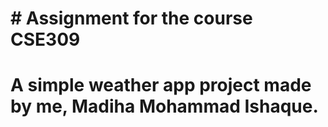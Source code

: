 # # Assignment for the course CSE309
# A simple weather app project made by me, Madiha Mohammad Ishaque.